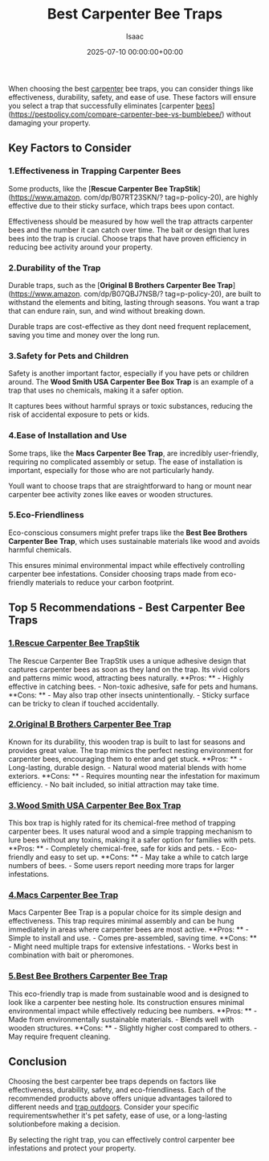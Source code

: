 ﻿---
title: Best Carpenter Bee Traps
description: When choosing the best carpenter bee traps, you can consider things like effectiveness, durability, safety, and ease of use.
slug: /best-carpenter-bee-traps/
date: 2025-07-10 00:00:00+00:00
lastmod: 2025-07-10 00:00:00+03:00
author: Isaac
categories:
- Bees
- Product Reviews
tags:
- bees
- best
- carpenter
layout: post
---

When choosing the best [carpenter](https://pestpolicy.com/compare-carpenter-bee-vs-bumblebee/) bee traps, you can consider things like effectiveness, durability, safety, and ease of use. These factors will ensure you select a trap that successfully eliminates [carpenter [bees](https://pestpolicy.com/how-to-get-rid-of-carpenter-bees-without-killing-them/)](https://pestpolicy.com/compare-carpenter-bee-vs-bumblebee/) without damaging your property.

##  Key Factors to Consider

###  1.**Effectiveness in Trapping Carpenter Bees**

Some products, like the [**Rescue Carpenter Bee TrapStik**](https://www.amazon. com/dp/B07RT23SKN/? tag=p-policy-20), are highly effective due to their sticky surface, which traps bees upon contact.

Effectiveness should be measured by how well the trap attracts carpenter bees and the number it can catch over time. The bait or design that lures bees into the trap is crucial. Choose traps that have proven efficiency in reducing bee activity around your property.

###  2.**Durability of the Trap**

Durable traps, such as the [**Original B Brothers Carpenter Bee Trap**](https://www.amazon. com/dp/B07QBJ7NSB/? tag=p-policy-20), are built to withstand the elements and biting, lasting through seasons. You want a trap that can endure rain, sun, and wind without breaking down.

Durable traps are cost-effective as they dont need frequent replacement, saving you time and money over the long run.

###  3.**Safety for Pets and Children**

Safety is another important factor, especially if you have pets or children around. The **Wood Smith USA Carpenter Bee Box Trap** is an example of a trap that uses no chemicals, making it a safer option.

It captures bees without harmful sprays or toxic substances, reducing the risk of accidental exposure to pets or kids.

###  4.**Ease of Installation and Use**

Some traps, like the **Macs Carpenter Bee Trap**, are incredibly user-friendly, requiring no complicated assembly or setup. The ease of installation is important, especially for those who are not particularly handy.

Youll want to choose traps that are straightforward to hang or mount near carpenter bee activity zones like eaves or wooden structures.

###  5.**Eco-Friendliness**

Eco-conscious consumers might prefer traps like the **Best Bee Brothers Carpenter Bee Trap**, which uses sustainable materials like wood and avoids harmful chemicals.

This ensures minimal environmental impact while effectively controlling carpenter bee infestations. Consider choosing traps made from eco-friendly materials to reduce your carbon footprint.

##  Top 5 Recommendations - Best Carpenter Bee Traps

###  [1.**Rescue Carpenter Bee TrapStik**](https://www.amazon.com/dp/B07RT23SKN/?tag=p-policy-20)

The Rescue Carpenter Bee TrapStik uses a unique adhesive design that captures carpenter bees as soon as they land on the trap. Its vivid colors and patterns mimic wood, attracting bees naturally. **Pros: ** - Highly effective in catching bees. - Non-toxic adhesive, safe for pets and humans. **Cons: ** - May also trap other insects unintentionally. - Sticky surface can be tricky to clean if touched accidentally.

###  [2.**Original B Brothers Carpenter Bee Trap**](https://www.amazon.com/dp/B07QBJ7NSB/?tag=p-policy-20)

Known for its durability, this wooden trap is built to last for seasons and provides great value. The trap mimics the perfect nesting environment for carpenter bees, encouraging them to enter and get stuck. **Pros: ** - Long-lasting, durable design. - Natural wood material blends with home exteriors. **Cons: ** - Requires mounting near the infestation for maximum efficiency. - No bait included, so initial attraction may take time.

###  [3.**Wood Smith USA Carpenter Bee Box Trap**](https://www.amazon.com/dp/B0BZ1ZMTF8/?tag=p-policy-20)

This box trap is highly rated for its chemical-free method of trapping carpenter bees. It uses natural wood and a simple trapping mechanism to lure bees without any toxins, making it a safer option for families with pets. **Pros: ** - Completely chemical-free, safe for kids and pets. - Eco-friendly and easy to set up. **Cons: ** - May take a while to catch large numbers of bees. - Some users report needing more traps for larger infestations.

###  [4.**Macs Carpenter Bee Trap**](https://www.amazon.com/dp/B09TRVZDFD/?tag=p-policy-20)

Macs Carpenter Bee Trap is a popular choice for its simple design and effectiveness. This trap requires minimal assembly and can be hung immediately in areas where carpenter bees are most active. **Pros: ** - Simple to install and use. - Comes pre-assembled, saving time. **Cons: ** - Might need multiple traps for extensive infestations. - Works best in combination with bait or pheromones.

###  [5.**Best Bee Brothers Carpenter Bee Trap**](https://www.amazon.com/dp/B0CD2CZBK1/?tag=p-policy-20)

This eco-friendly trap is made from sustainable wood and is designed to look like a carpenter bee nesting hole. Its construction ensures minimal environmental impact while effectively reducing bee numbers. **Pros: ** - Made from environmentally sustainable materials. - Blends well with wooden structures. **Cons: ** - Slightly higher cost compared to others. - May require frequent cleaning.

##  Conclusion

Choosing the best carpenter bee traps depends on factors like effectiveness, durability, safety, and eco-friendliness. Each of the recommended products above offers unique advantages tailored to different needs and [trap outdoors](https://pestpolicy.com/best-outdoor-rat-traps/). Consider your specific requirementswhether it's pet safety, ease of use, or a long-lasting solutionbefore making a decision.

By selecting the right trap, you can effectively control carpenter bee infestations and protect your property.

